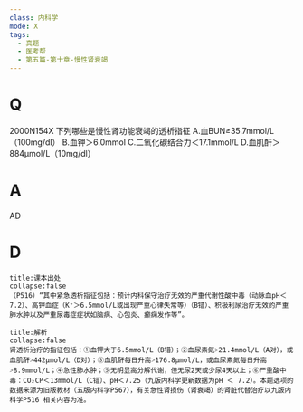 ```yaml
---
class: 内科学
mode: X
tags:
  - 真题
  - 医考帮
  - 第五篇-第十章-慢性肾衰竭
---
```


# Q
2000N154X 下列哪些是慢性肾功能衰竭的透析指征
A.血BUN≥35.7mmol/L（100mg/dl）
B.血钾＞6.0mmol
C.二氧化碳结合力＜17.1mmol/L
D.血肌酐＞884μmol/L（10mg/dl）

# A
AD
# D
```ad-note
title:课本出处
collapse:false
（P516）“其中紧急透析指征包括：预计内科保守治疗无效的严重代谢性酸中毒（动脉血pH＜7.2）、高钾血症（K⁺＞6.5mmol/L或出现严重心律失常等）（B错）、积极利尿治疗无效的严重肺水肿以及严重尿毒症症状如脑病、心包炎、癫痫发作等”。
```

```ad-summary
title:解析
collapse:false
肾透析治疗的指征包括：①血钾大于6.5mmol/L（B错）；②血尿素氮˃21.4mmol/L（A对），或血肌酐˃442μmol/L（D对）；③血肌酐每日升高˃176.8μmol/L，或血尿素氮每日升高˃8.9mmol/L；④急性肺水肿；⑤无明显高分解代谢，但无尿2天或少尿4天以上；⑥严重酸中毒：CO₂CP＜13mmol/L（C错）、pH＜7.25（九版内科学更新数据为pH ＜ 7.2）。本题选项的数据来源为旧版教材（五版内科学P567），有关急性肾损伤（肾衰竭）的肾脏代替治疗以九版内科学P516 相关内容为准。
```

